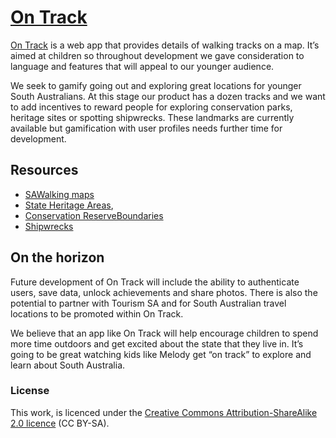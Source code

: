 # [On Track](https://rawgit.com/BipedsForJustice/GovHack2017/master/OnTrack/index.html)
[On Track](https://rawgit.com/BipedsForJustice/GovHack2017/master/OnTrack/index.html) is a web app that provides details of walking tracks on a map. It’s aimed at children so throughout development we gave consideration to language and features that will appeal to our younger audience. 

We seek to gamify going out and exploring great locations for younger South Australians. At this stage our product has a dozen tracks and we want to add incentives to reward people for exploring conservation parks, heritage sites or spotting shipwrecks. These landmarks are currently available but gamification with user profiles needs further time for development. 

## Resources
* [SAWalking maps](http://www.walkingsa.org.au/)
* [State Heritage Areas](https://data.sa.gov.au/data/dataset/state-heritage-areas), 
* [Conservation ReserveBoundaries](https://data.sa.gov.au/data/dataset/conservation-reserve-boundaries)
* [Shipwrecks](https://data.sa.gov.au/data/dataset/shipwrecks)

## On the horizon
Future development of On Track will include the ability to authenticate users, save data, unlock achievements and share photos. There is also the potential to partner with Tourism SA and for South Australian travel locations to be promoted within On Track.

We believe that an app like On Track will help encourage children to spend more time outdoors and get excited about the state that they live in. It’s going to be great watching kids like Melody get “on track” to explore and learn about South Australia.

### License
This work, is licenced under the [Creative Commons Attribution-ShareAlike 2.0 licence](http://creativecommons.org/licenses/by-sa/2.0/) (CC BY-SA).